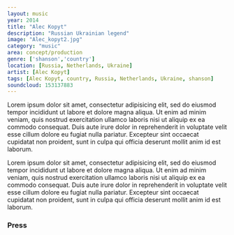 ```yaml
---
layout: music
year: 2014
title: "Alec Kopyt"
description: "Russian Ukrainian legend"
image: "Alec_kopyt2.jpg"
category: "music"
area: concept/production
genre: ['shanson','country']
location: [Russia, Netherlands, Ukraine]
artist: [Alec Kopyt]
tags: [Alec Kopyt, country, Russia, Netherlands, Ukraine, shanson]
soundcloud: 153137883
---
```

Lorem ipsum dolor sit amet, consectetur adipisicing elit, sed do eiusmod
tempor incididunt ut labore et dolore magna aliqua. Ut enim ad minim veniam,
quis nostrud exercitation ullamco laboris nisi ut aliquip ex ea commodo
consequat. Duis aute irure dolor in reprehenderit in voluptate velit esse
cillum dolore eu fugiat nulla pariatur. Excepteur sint occaecat cupidatat non
proident, sunt in culpa qui officia deserunt mollit anim id est laborum.

Lorem ipsum dolor sit amet, consectetur adipisicing elit, sed do eiusmod
tempor incididunt ut labore et dolore magna aliqua. Ut enim ad minim veniam,
quis nostrud exercitation ullamco laboris nisi ut aliquip ex ea commodo
consequat. Duis aute irure dolor in reprehenderit in voluptate velit esse
cillum dolore eu fugiat nulla pariatur. Excepteur sint occaecat cupidatat non
proident, sunt in culpa qui officia deserunt mollit anim id est laborum.

<h3>Press</h3>

<blockquote>
	<p></p>
	<footer></footer>
</blockquote>